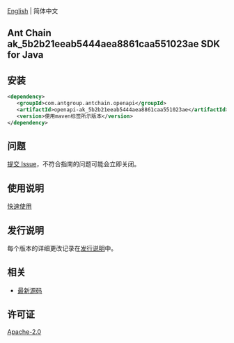 [English](README.md) | 简体中文

## Ant Chain ak_5b2b21eeab5444aea8861caa551023ae SDK for Java

## 安装

```xml
<dependency>
   <groupId>com.antgroup.antchain.openapi</groupId>
   <artifactId>openapi-ak_5b2b21eeab5444aea8861caa551023ae</artifactId>
   <version>使用maven标签所示版本</version>
</dependency>
```

## 问题

[提交 Issue](https://github.com/alipay/antchain-openapi-prod-sdk/issues/new)，不符合指南的问题可能会立即关闭。

## 使用说明

[快速使用](https://github.com/alipay/antchain-openapi-prod-sdk)

## 发行说明

每个版本的详细更改记录在[发行说明](./ChangeLog.txt)中。

## 相关

- [最新源码](https://github.com/alipay/antchain-openapi-prod-sdk/)

## 许可证

[Apache-2.0](http://www.apache.org/licenses/LICENSE-2.0)
